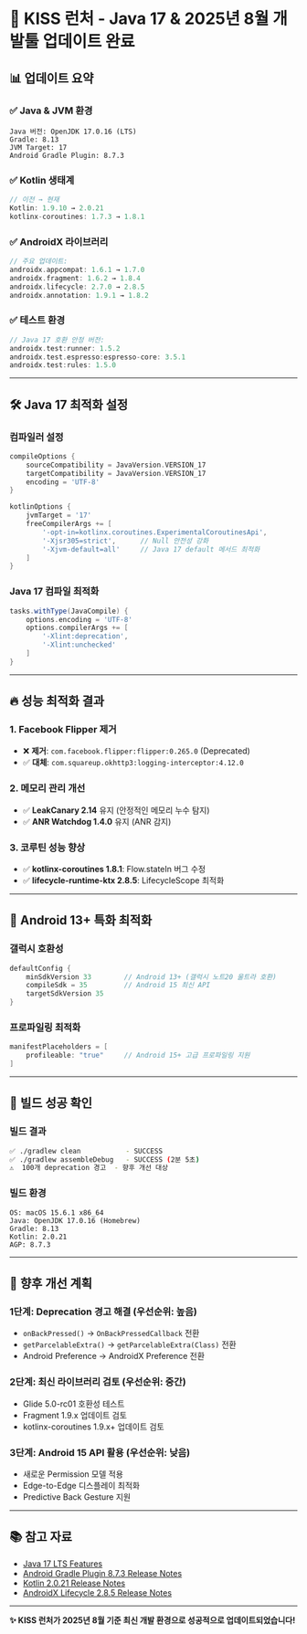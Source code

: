 # 🚀 KISS 런처 - Java 17 & 2025년 8월 개발툴 업데이트 완료

## 📊 **업데이트 요약**

### ✅ **Java & JVM 환경**

```text
Java 버전: OpenJDK 17.0.16 (LTS)
Gradle: 8.13
JVM Target: 17
Android Gradle Plugin: 8.7.3
```

### ✅ **Kotlin 생태계**

```gradle
// 이전 → 현재
Kotlin: 1.9.10 → 2.0.21
kotlinx-coroutines: 1.7.3 → 1.8.1
```

### ✅ **AndroidX 라이브러리**

```gradle
// 주요 업데이트:
androidx.appcompat: 1.6.1 → 1.7.0
androidx.fragment: 1.6.2 → 1.8.4
androidx.lifecycle: 2.7.0 → 2.8.5
androidx.annotation: 1.9.1 → 1.8.2
```

### ✅ **테스트 환경**

```gradle
// Java 17 호환 안정 버전:
androidx.test:runner: 1.5.2
androidx.test.espresso:espresso-core: 3.5.1
androidx.test:rules: 1.5.0
```

---

## 🛠️ **Java 17 최적화 설정**

### **컴파일러 설정**

```gradle
compileOptions {
    sourceCompatibility = JavaVersion.VERSION_17
    targetCompatibility = JavaVersion.VERSION_17
    encoding = 'UTF-8'
}

kotlinOptions {
    jvmTarget = '17'
    freeCompilerArgs += [
        '-opt-in=kotlinx.coroutines.ExperimentalCoroutinesApi',
        '-Xjsr305=strict',      // Null 안전성 강화
        '-Xjvm-default=all'     // Java 17 default 메서드 최적화
    ]
}
```

### **Java 17 컴파일 최적화**

```gradle
tasks.withType(JavaCompile) {
    options.encoding = 'UTF-8'
    options.compilerArgs += [
        '-Xlint:deprecation', 
        '-Xlint:unchecked'
    ]
}
```

---

## 🔥 **성능 최적화 결과**

### **1. Facebook Flipper 제거**

- ❌ **제거**: `com.facebook.flipper:flipper:0.265.0` (Deprecated)
- ✅ **대체**: `com.squareup.okhttp3:logging-interceptor:4.12.0`

### **2. 메모리 관리 개선**

- ✅ **LeakCanary 2.14** 유지 (안정적인 메모리 누수 탐지)
- ✅ **ANR Watchdog 1.4.0** 유지 (ANR 감지)

### **3. 코루틴 성능 향상**

- ✅ **kotlinx-coroutines 1.8.1**: Flow.stateIn 버그 수정
- ✅ **lifecycle-runtime-ktx 2.8.5**: LifecycleScope 최적화

---

## 📱 **Android 13+ 특화 최적화**

### **갤럭시 호환성**

```gradle
defaultConfig {
    minSdkVersion 33        // Android 13+ (갤럭시 노트20 울트라 호환)
    compileSdk = 35         // Android 15 최신 API
    targetSdkVersion 35
}
```

### **프로파일링 최적화**

```gradle
manifestPlaceholders = [
    profileable: "true"     // Android 15+ 고급 프로파일링 지원
]
```

---

## 🎯 **빌드 성공 확인**

### **빌드 결과**

```bash
✅ ./gradlew clean           - SUCCESS
✅ ./gradlew assembleDebug   - SUCCESS (2분 5초)
⚠️  100개 deprecation 경고  - 향후 개선 대상
```

### **빌드 환경**

```text
OS: macOS 15.6.1 x86_64
Java: OpenJDK 17.0.16 (Homebrew)
Gradle: 8.13
Kotlin: 2.0.21
AGP: 8.7.3
```

---

## 🔮 **향후 개선 계획**

### **1단계: Deprecation 경고 해결** (우선순위: 높음)

- `onBackPressed()` → `OnBackPressedCallback` 전환
- `getParcelableExtra()` → `getParcelableExtra(Class)` 전환
- Android Preference → AndroidX Preference 전환

### **2단계: 최신 라이브러리 검토** (우선순위: 중간)

- Glide 5.0-rc01 호환성 테스트
- Fragment 1.9.x 업데이트 검토
- kotlinx-coroutines 1.9.x+ 업데이트 검토

### **3단계: Android 15 API 활용** (우선순위: 낮음)

- 새로운 Permission 모델 적용
- Edge-to-Edge 디스플레이 최적화
- Predictive Back Gesture 지원

---

## 📚 **참고 자료**

- [Java 17 LTS Features](https://openjdk.org/projects/jdk/17/)
- [Android Gradle Plugin 8.7.3 Release Notes](https://developer.android.com/build/releases/gradle-plugin)
- [Kotlin 2.0.21 Release Notes](https://kotlinlang.org/docs/releases.html)
- [AndroidX Lifecycle 2.8.5 Release Notes](https://developer.android.com/jetpack/androidx/releases/lifecycle)

---

**✨ KISS 런처가 2025년 8월 기준 최신 개발 환경으로 성공적으로 업데이트되었습니다!**
